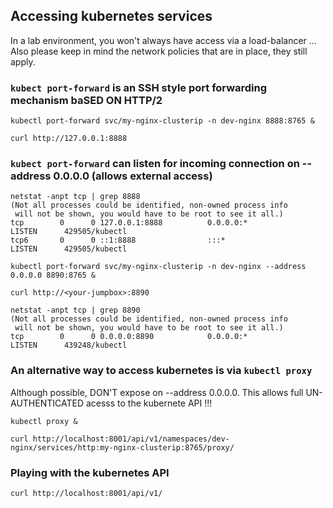 ## Accessing kubernetes services
In a lab environment, you won't always have access via a load-balancer ...<br>
Also please keep in mind the network policies that are in place, they still apply.

### `kubect port-forward` is an SSH style port forwarding mechanism baSED ON HTTP/2
```
kubectl port-forward svc/my-nginx-clusterip -n dev-nginx 8888:8765 &
```
```
curl http://127.0.0.1:8888
```
### `kubect port-forward` can listen for incoming connection on --address 0.0.0.0 (allows external access)
```
netstat -anpt tcp | grep 8888
(Not all processes could be identified, non-owned process info
 will not be shown, you would have to be root to see it all.)
tcp        0      0 127.0.0.1:8888          0.0.0.0:*               LISTEN      429505/kubectl
tcp6       0      0 ::1:8888                :::*                    LISTEN      429505/kubectl
```

```
kubectl port-forward svc/my-nginx-clusterip -n dev-nginx --address 0.0.0.0 8890:8765 &
```
```
curl http://<your-jumpbox>:8890
```
```
netstat -anpt tcp | grep 8890
(Not all processes could be identified, non-owned process info
 will not be shown, you would have to be root to see it all.)
tcp        0      0 0.0.0.0:8890            0.0.0.0:*               LISTEN      439248/kubectl
```
### An alternative way to access kubernetes is via `kubectl proxy`
Although possible, DON'T expose on --address 0.0.0.0. This allows full UN-AUTHENTICATED acesss to the kubernete API !!!
```
kubectl proxy &
```
```
curl http://localhost:8001/api/v1/namespaces/dev-nginx/services/http:my-nginx-clusterip:8765/proxy/
```
### Playing with the kubernetes API
```
curl http://localhost:8001/api/v1/
```
